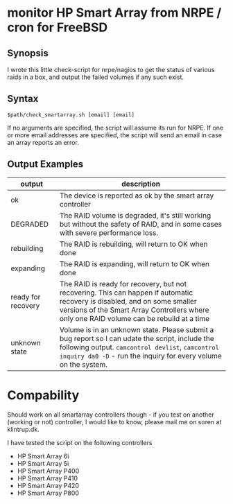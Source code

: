 # monitor HP Smart Array from NRPE / cron for FreeBSD
## Synopsis
I wrote this little check-script for nrpe/nagios to get the status of various raids in a box, and output the failed volumes if any such exist.

## Syntax
``$path/check_smartarray.sh [email] [email]``

If no arguments are specified, the script will assume its run for NRPE.
If one or more email addresses are specified, the script will send an email in case an array reports an error.
## Output Examples
| output | description |
|--|--|
| ok | The device is reported as ok by the smart array controller |
| DEGRADED | The RAID volume is degraded, it's still working but without the safety of RAID, and in some cases with severe performance loss. |
| rebuilding | The RAID is rebuilding, will return to OK when done |
| expanding | The RAID is expanding, will return to OK when done |
| ready for recovery | The RAID is ready for recovery, but not recovering. This can happen if automatic recovery is disabled, and on some smaller versions of the Smart Array Controllers where only one RAID volume can be rebuild at a time |
| unknown state | Volume is in an unknown state. Please submit a bug report so I can udate the script, include the following output. ``camcontrol devlist``, ``camcontrol inquiry da0 -D`` - run the inquiry for every volume on the system. |

# Compability
Should work on all smartarray controllers though - if you test on another (working or not) controller, I would like to know, please mail me on soren at klintrup.dk.

I have tested the script on the following controllers

  * HP Smart Array 6i
  * HP Smart Array 5i
  * HP Smart Array P400
  * HP Smart Array P410
  * HP Smart Array P420
  * HP Smart Array P800
